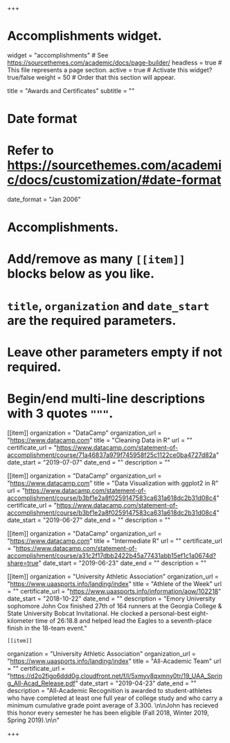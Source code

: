 +++
# Accomplishments widget.
widget = "accomplishments"  # See https://sourcethemes.com/academic/docs/page-builder/
headless = true  # This file represents a page section.
active = true  # Activate this widget? true/false
weight = 50  # Order that this section will appear.

title = "Awards and Certificates"
subtitle = ""

# Date format
#   Refer to https://sourcethemes.com/academic/docs/customization/#date-format
date_format = "Jan 2006"

# Accomplishments.
#   Add/remove as many `[[item]]` blocks below as you like.
#   `title`, `organization` and `date_start` are the required parameters.
#   Leave other parameters empty if not required.
#   Begin/end multi-line descriptions with 3 quotes `"""`.

[[item]]
  organization = "DataCamp"
  organization_url = "https://www.datacamp.com"
  title = "Cleaning Data in R"
  url = ""
  certificate_url = "https://www.datacamp.com/statement-of-accomplishment/course/71a46837a979f745958f25c1122ce0ba4727d82a"
  date_start = "2019-07-07"
  date_end = ""
  description = ""

[[item]]
  organization = "DataCamp"
  organization_url = "https://www.datacamp.com"
  title = "Data Visualization with ggplot2 in R"
  url = "https://www.datacamp.com/statement-of-accomplishment/course/b3bf1e2a8f0259147583ca631a618dc2b31d08c4"
  certificate_url = "https://www.datacamp.com/statement-of-accomplishment/course/b3bf1e2a8f0259147583ca631a618dc2b31d08c4"
  date_start = "2019-06-27"
  date_end = ""
  description = ""
  
[[item]]
  organization = "DataCamp"
  organization_url = "https://www.datacamp.com"
  title = "Intermediate R"
  url = ""
  certificate_url = "https://www.datacamp.com/statement-of-accomplishment/course/a31c2f17dbb2422b45a77431abb15ef1c1a0674d?share=true"
  date_start = "2019-06-23"
  date_end = ""
  description = ""
  
  [[item]]
  organization = "University Athletic Association"
  organization_url = "https://www.uaasports.info/landing/index"
  title = "Athlete of the Week"
  url = ""
  certificate_url = "https://www.uaasports.info/information/aow/102218"
  date_start = "2018-10-22"
  date_end = ""
  description = "Emory University sophomore John Cox finished 27th of 164 runners at the Georgia College & State University Bobcat Invitational. He clocked a personal-best eight-kilometer time of 26:18.8 and helped lead the Eagles to a seventh-place finish in the 18-team event."
  
    [[item]]
  organization = "University Athletic Association"
  organization_url = "https://www.uaasports.info/landing/index"
  title = "All-Academic Team"
  url = ""
  certificate_url = "https://d2o2figo6ddd0g.cloudfront.net/f/l/5xmyv8qxmny0tr/19_UAA_Spring_All-Acad_Release.pdf"
  date_start = "2019-04-23"
  date_end = ""
  description = "All-Academic Recognition is awarded to student-athletes who have completed at least one full year of college study and who carry a minimum cumulative grade point average of 3.300.  \n\nJohn has recieved this honor every semester he has been eligible (Fall 2018, Winter 2019, Spring 2019).\n\n"

+++
